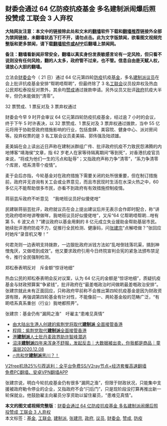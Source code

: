  <h2>财委会通过 64 亿防疫抗疫基金 多名建制派闹爆后照投赞成 工联会 3 人弃权</h2> <p class="notice"><b>大陆网友注意：本文中的链接除此处和文末的<a href="https://github.com/bannedbook/fanqiang" >翻墙</a>软件下载和<a href="https://github.com/killgcd/justmysocks/blob/master/README.md">翻墙推荐</a>链接外全部为禁网链接，未翻墙状态下打不开，请勿点击。此为文字版禁闻，欲看图文视频完整版和更多禁闻，请下载<a href="https://github.com/bannedbook/fanqiang">翻墙软件或APP</a>后翻墙上禁闻网。</p><p>备注：翻墙看新闻非常安全，翻墙以真实身份发表敏感言论有一定风险，但只看不说则没有任何风险，翻的人太多，政府管不过来，也不管。信息自由是天赋人权，请放心大胆的翻墙。</b></p>  <div class="entry">  <p>立法会<a href="https://www.bannedbook.org/bnews/tag/%E8%B4%A2%E5%A7%94%E4%BC%9A/" class="st_tag internal_tag" rel="tag" title="标签 财委会 下的日志">财委会</a>今（ 21 日）通过 64 亿元第四轮<a href="https://www.bannedbook.org/bnews/tag/%E9%98%B2%E7%96%AB/" class="st_tag internal_tag" rel="tag" title="标签 防疫 下的日志">防疫</a>抗疫<a href="https://www.bannedbook.org/bnews/tag/%E5%9F%BA%E9%87%91/" class="st_tag internal_tag" rel="tag" title="标签 基金 下的日志">基金</a>，多名<a href="https://www.bannedbook.org/bnews/tag/%e5%bb%ba%e5%88%b6%e6%b4%be/" class="st_tag internal_tag" rel="tag" title="标签 建制派 下的日志">建制派</a><a href="https://www.bannedbook.org/bnews/tag/%e8%ae%ae%e5%91%98/" class="st_tag internal_tag" rel="tag" title="标签 议员 下的日志">议员</a>在会上批评抗疫基金安排“帮啲唔帮啲”，但最终除了 3 名<a href="https://www.bannedbook.org/bnews/tag/%E5%B7%A5%E8%81%94%E4%BC%9A/" class="st_tag internal_tag" rel="tag" title="标签 工联会 下的日志">工联会</a>议员投弃权及热血公民郑松泰投反对票外，其余均<a href="https://www.bannedbook.org/bnews/tag/%E8%B5%9E%E6%88%90/" class="st_tag internal_tag" rel="tag" title="标签 赞成 下的日志">赞成</a>通过拨款申请。另外议员又批评<a href="https://www.bannedbook.org/bnews/tag/%e6%94%bf%e5%ba%9c/" class="st_tag internal_tag" rel="tag" title="标签 政府 下的日志">政府</a>抗疫大半年，但仍未能做到“清零”。</p> <p>32 票赞成、1 票反对及 3 票弃权通过</p> <p>财委会今早 9 时开会审议 64 亿元第四轮防疫抗疫基金，经过逾 7 小时的会议，终于下午 5 时许表决，以 32 票赞成、1 票反对及 3 票弃权通过拨款，当中 55 亿元将用于协助受政府措施影响的行业，包括食肆、美容院、健身中心、派对房间等。投弃权票的是 3 名工联会议员麦美娟、郭伟强及陆颂雄。</p> <p>麦美娟在会上读出近日声称在建制派群组广传、批评政府抗疫不力致民怨沸腾的内地博客“靖海侯”文章，指 62 岁老人在家等待隔离期间“等到死”，对香港抗疫官员来说，“将成为他们一生的污点和耻辱”；又指政府声称力争“清零”，“系力争清零个库房，唔系清零个疫情”。</p>  <p>麦于会后亦指，今轮基金对在政府措施下需要关闭的处所很重要，但在制订措施前，政府并无咨询有关工会或业界意见，而且市民现时生活在水深火热之中，60 多亿元不能帮助很多市民，亦看不到政府有有效措施控制疫情。</p> <p>蒋丽芸斥政府不听意见　“我哋班议员好似傻佬咁”</p> <p>民建联蒋丽芸批评，政府就议员在会上提出建议后并无表示会作即时配合，称“讲完政府唔听咁讲嚟做咩，我哋班议员好似傻佬咁”，又斥“64 亿帮啲唔帮啲…咁有第 5、6 波又点？”建议政府以基金用剩的 8 亿元成立失业援助金帮助基层市民。她续批评港府防疫不力，促推行全民检测、健康码，问<a href="https://www.bannedbook.org/bnews/tag/%E5%BC%A0%E5%BB%BA%E5%AE%97/" class="st_tag internal_tag" rel="tag" title="标签 张建宗 下的日志">张建宗</a>“点解唔做？”张回应时她斥“录音机又嚟！”</p> <p>何君尧则一边表明支持拨款，一边狠批政府派钱方法如“乱咁倒钱落坑渠，搞到神憎鬼厌，又做唔到成效”。他又要求政府引用今日终院宣判合宪的紧急法颁布禁足令，推行全民强制检测。</p>  <p>郑松泰表明反对　斥金额“惊讶地细”</p> <p>热血公民的郑松泰表明会反对议案，认为 64 亿元的金额是“惊讶地细”，质疑抗疫基金与财政预算案“争紧钱”，批评政府在“最差嘅政治时间做啲最差嘅政治安排”。张建宗就此未有正面回应，只称政府早前称不会推出第四轮抗疫基金是因为财政资源有限，再强调第四轮基金有针对性，不能像前一、两轮基金般的范畴广泛，“有啲唔系真系重创（行业）我哋都照畀”。</p> <p>张建宗：基金仍有“漏网之渔”　吁雇主“患难见真情”</p> <ul class='op-related-articles' title='相关阅读'> <li><a href='https://www.bannedbook.org/bnews/comments/20201217/1449676.html' target='_blank'>由大陆出生港人创建的紫荆党将取代<b>建制派</b> 全面接管香港</a></li> <li><a href='https://www.bannedbook.org/bnews/comments/20201216/1448478.html' target='_blank'>程翔：紫荆党取代<b>建制派</b>全面接管香港</a></li> <li><a href='https://www.bannedbook.org/bnews/baitai/20201209/1444835.html' target='_blank'>港<b>建制派</b>人士批丹麦政界助许智峰潜逃</a></li> <li><a href='https://www.bannedbook.org/bnews/taiwannews/20201208/1444244.html' target='_blank'>沼泽<b>建制派</b>四年来浑身不舒服，发起反击｜大数据被出卖，你我都是商品｜童温层2020.12.08</a></li> <li><a href='https://www.bannedbook.org/bnews/bannedvideo/20201204/1441986.html' target='_blank'>🔥共和党<b>建制派</b>黑川？！</a></li> </ul> <p class="texttj"> <a href="https://www.bannedbook.org/forum23/topic22702.html" target="_blank">V2free机场25%引荐返利：全平台免费SS/V2ray节点+经济套餐高速翻墙</a><br/> <a href="https://github.com/bannedbook/fanqiang/wiki/%E7%A6%81%E9%97%BB%E7%BD%91%E5%AE%89%E5%8D%93%E7%BF%BB%E5%A2%99%E6%96%B0%E9%97%BBAPP" target="_blank">免费PC翻墙、安卓VPN翻墙APP</a></p><p>张建宗说，明白今轮抗疫基金仍有很多“漏网之渔”，但限于财政状况，只能集中支援被政府勒令停业的企业，又指政府不会“闩后门”，只是现阶段没打算再推出新一轮保就业。他鼓励雇主向雇员分享资助以留住雇员，“患难见真情”。</p> <a name='sharetosocial'></a>       <div><b>本文的图文或视频完整版</b>：<a href='https://www.bannedbook.org/bnews/comments/20201222/1452470.html'>财委会通过 64 亿防疫抗疫基金 多名建制派闹爆后照投赞成 工联会 3 人弃权</a></div>  </div><!--END ENTRY--> <div class="postfooter"> <div>本文标签：<a href="https://www.bannedbook.org/bnews/tag/%E5%9F%BA%E9%87%91/" rel="tag">基金</a>, <a href="https://www.bannedbook.org/bnews/tag/%E5%B7%A5%E8%81%94%E4%BC%9A/" rel="tag">工联会</a>, <a href="https://www.bannedbook.org/bnews/tag/%e5%bb%ba%e5%88%b6%e6%b4%be/" rel="tag">建制派</a>, <a href="https://www.bannedbook.org/bnews/tag/%E5%BC%A0%E5%BB%BA%E5%AE%97/" rel="tag">张建宗</a>, <a href="https://www.bannedbook.org/bnews/tag/%e6%94%bf%e5%ba%9c/" rel="tag">政府</a>, <a href="https://www.bannedbook.org/bnews/tag/%e8%ae%ae%e5%91%98/" rel="tag">议员</a>, <a href="https://www.bannedbook.org/bnews/tag/%E8%B4%A2%E5%A7%94%E4%BC%9A/" rel="tag">财委会</a>, <a href="https://www.bannedbook.org/bnews/tag/%E8%B5%9E%E6%88%90/" rel="tag">赞成</a>, <a href="https://www.bannedbook.org/bnews/tag/%E9%98%B2%E7%96%AB/" rel="tag">防疫</a></div>  </div><!--END POSTFOOTER--> 